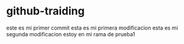 # github-traiding
este es mi primer commit
esta es mi primera modificacion 
esta es mi segunda modificacion
estoy en mi rama de prueba1
